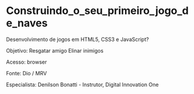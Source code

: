 # Construindo_o_seu_primeiro_jogo_de_naves

Desenvolvimento de jogos em HTML5, CSS3 e JavaScript?

Objetivo:
   Resgatar amigo
   Elinar inimigos
   
Acesso:
   browser
   
Fonte:
   Dio / MRV

Especialista:
   Denilson Bonatti - Instrutor, Digital Innovation One
	

